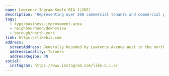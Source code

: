 ```yaml
---
name: Lawrence Ingram Keele BIA (LIKE)
description: "Representing over 300 commercial tenants and commercial property owners, the Lawrence Ingram Keele (LIKE) BIA strives to create and sustain an enabling local economic development environment through the creation and maintenance of a vibrant commercial neighbourhood."
tags:
  - type/business-improvement-area
  - neighbourhood/downsview
  - borough/north-york
link: https://likebia.com
address:
  streetAddress: Generally bounded by Lawrence Avenue West to the north, Keele Street to the west, Strathnairn Avenue/Woodborough Avenue to the south and the rail track to the east
  addressLocality: Toronto
  addressRegion: ON
social:
  instagram: https://www.instagram.com/like.b.i.a/
---
```

